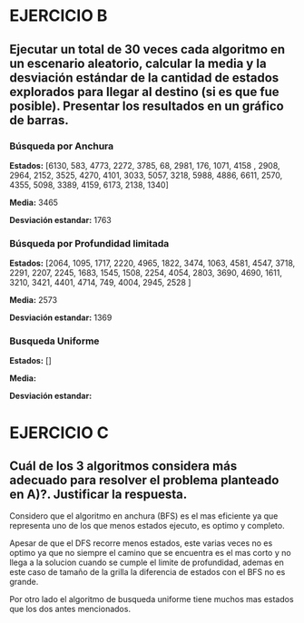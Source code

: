 # EJERCICIO B 
## Ejecutar un total de 30 veces cada algoritmo en un escenario aleatorio, calcular la media y la desviación estándar de la cantidad de estados explorados para llegar al destino (si es que fue posible). Presentar los resultados en un gráfico de barras.
### Búsqueda por Anchura

**Estados:** [6130, 583, 4773, 2272, 3785, 68, 2981, 176, 1071, 4158 , 2908, 2964, 2152, 3525, 4270, 4101, 3033, 5057, 3218, 5988, 4886, 6611, 2570, 4355, 5098, 3389, 4159, 6173, 2138, 1340]

**Media:** 3465

**Desviación estandar:** 1763

### Búsqueda por Profundidad limitada

**Estados:** [2064, 1095, 1717, 2220, 4965, 1822, 3474, 1063, 4581, 4547, 3718, 2291, 2207, 2245, 1683, 1545, 1508, 2254, 4054, 2803, 3690, 4690, 1611, 3210, 3421, 4401, 4714, 749, 4004, 2945, 2528 ]

**Media:** 2573

**Desviación estandar:** 1369

### Busqueda Uniforme

**Estados:** []

**Media:** 

**Desviación estandar:**

# EJERCICIO C 
## Cuál de los 3 algoritmos considera más adecuado para resolver el problema planteado en A)?. Justificar la respuesta.

Considero que el algoritmo en anchura (BFS) es el mas eficiente ya que representa uno de los que menos estados ejecuto, es optimo y completo. 

Apesar de que el DFS recorre menos estados, este varias veces no es optimo ya que no siempre el camino que se encuentra es el mas corto y no llega a la solucion cuando se cumple el limite de profundidad, ademas en este caso de tamaño de la grilla la diferencia de estados con el BFS no es grande.

Por otro lado el algoritmo de busqueda uniforme tiene muchos mas estados que los dos antes mencionados.
